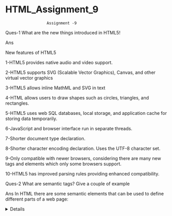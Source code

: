 # HTML_Assignment_9

                      Assignment -9


Ques-1 What are the new things introduced in HTML5!

Ans 

New features of HTML5

1-HTML5 provides native audio and video support. 

2-HTML5 supports SVG (Scalable Vector Graphics), Canvas, and other virtual vector graphics

3-HTML5 allows inline MathML and SVG in text

4-HTML allows users to draw shapes such as circles, triangles, and rectangles. 

5-HTML5 uses web SQL databases, local storage, and application cache for storing data temporarily.

6-JavaScript and browser interface run in separate threads.

7-Shorter document type declaration. 

8-Shorter character encoding declaration. Uses the UTF-8 character set.

9-Only compatible with newer browsers, considering there are many new tags and elements which only some browsers support.

10-HTML5 has improved parsing rules providing enhanced compatibility. 


Ques-2 What are semantic tags? Give a couple of example 

Ans
In HTML there are some semantic elements that can be used to define different parts of a web page:  

<article>
<aside>
<details>
<figcaption>
<figure>
<footer>
<header>
<main>
<mark>
<nav>
<section>
<summary>
<time>

Ques-3 List some uses of semantic tags.

Ans-

The are several advantages of using semantics tags in HTML:
The semantic HTML tags help the search engines and other user devices to determine the importance and context of web pages.
The pages made with semantic elements are much easier to read.
It has greater accessibility. It offers a better user experience.

